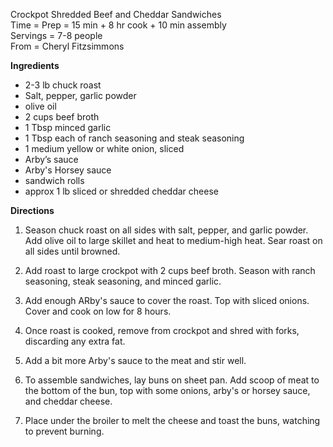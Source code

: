 Crockpot Shredded Beef and Cheddar Sandwiches \
Time = Prep = 15 min + 8 hr cook + 10 min assembly \
Servings = 7-8 people \
From = Cheryl Fitzsimmons


**Ingredients**
- 2-3 lb chuck roast
- Salt, pepper, garlic powder
- olive oil
- 2 cups beef broth
- 1 Tbsp minced garlic
- 1 Tbsp each of ranch seasoning and steak seasoning
- 1 medium yellow or white onion, sliced
- Arby’s sauce
- Arby's Horsey sauce
- sandwich rolls
- approx 1 lb sliced or shredded cheddar cheese


**Directions**

1. Season chuck roast on all sides with salt, pepper, and garlic powder. Add olive oil to large skillet and heat to medium-high heat. Sear roast on all sides until browned. 

2. Add roast to large crockpot with 2 cups beef broth. Season with ranch seasoning, steak seasoning, and minced garlic. 

3. Add enough ARby's sauce to cover the roast. Top with sliced onions. Cover and cook on low for 8 hours. 

4. Once roast is cooked, remove from crockpot and shred with forks, discarding any extra fat. 

5. Add a bit more Arby's sauce to the meat and stir well. 

6. To assemble sandwiches, lay buns on sheet pan. Add scoop of meat to the bottom of the bun, top with some onions, arby's or horsey sauce, and cheddar cheese. 

7. Place under the broiler to melt the cheese and toast the buns, watching to prevent burning.
